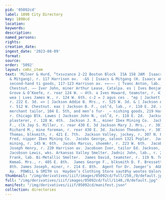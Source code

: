 ```yaml
---
pid: '05092cd'
label: 1898 City Directory
key: 1898cd
location: 
keywords: 
description: 
named_persons: 
rights: 
creation_date: 
ingest_date: '2023-08-09'
format: 
source: 
order: '5092'
layout: cmhc_item
text: 'Milner & Hurd, “txsvzance 2-22 Boston Block  ISA 158 JAM  Isaacs Hyman (Isaacs
  & Mitgang), r. 117 Harrison av.  -&S | Isaacs & Mitgang (H. Isaacs and A. Mitgang),
  second-hand ti goods, 117-123 Harrison av. ««——- | Tvanc Anton, lab., r. 146 W.
  Chestnut. —— Iver John, miner Arthur Lease, Catalpa. es | Ives Benjamin, painter
  Grove & O’Keefe, r. rear 124 W. — 4th. a Ives Howard, teamster, r. 419 E. 12th.
  wea | Lves James W., r. 124 W. 6th. c-2 = J agus ces . "ep | Jackett John B., miner,
  r. 222 E. 3d. => | Jackson Addie B. Mrs., r. 525 W. 3d. & | Jackson Andrew, miner,
  r. 512 W. Chestnut. eax | Jackson B. F., col’d, lab., r. 110 E. 2d. a> JACKSON ED.,
  merchant tailor, 104 E. 5th, and men’s fur- _— nishing goods, 219 Harrison av.,
  r. Chicago Blk. Lawes | Jackson John N., col’d, r. 110 E. 2d.  Jackson John R.,
  plasterer, r. 128 W. 4th.  Jackson J. R., miner Ibex Mining Co.  Jackson Leonard
  F., clk Jay S. Miller, r. rear 430 E. 3d Jackson Mary J. Mrs., r. 307 N. Pine.  Jackson
  Richard M., mine foreman, r. rear 430 E. 3d. Jackson Theodore, r. 307 N. Pine.  Jackson
  Thomas, blksmith, r. 421 E. 7th.  Jackson Valley, jockey, r. 307 N. Pine.  Jacobse
  Fred, nipper Ibex Mining Co.  Jacobs George, saloon 1321 Poplar.  Jacobs Lewis,
  mining, r. 145 W. 6th.  Jacobs Marcus, shoemkr, r. 223 W. 6th.  Jacobs Uede, barber
  Joseph Henry, r. 220 Harrison av. Jacobsen Iver, tailor Ed. Jackson, r. 200 W. dth.
  Jacobson Lewis, wks. Arkansas Valley Smelter. Jadnic John, lab., r. 220 W. Elm.  Jalm
  Frank, lab. Bi-Metallic Smelter.  James David, teamster, r. 119 N. Toledo av.  James
  KmmaG. Mrs., r. 405 E. 8th.  James George F., blksmith D. F. Bressette, r. 405 E.
  8th. James Joseph, miner, r. 214 E. 8th.  Agent for Dr. Jaeger’s  AGENTS, Harrison
  Ay.  POWELL & SMITH ss  Hayden’s Clothing Store saut8%y wootes Ualorweer    '
thumbnail: "/img/derivatives/iiif/images/05092cd/full/250,/0/default.jpg"
full: "/img/derivatives/iiif/images/05092cd/full/1140,/0/default.jpg"
manifest: "/img/derivatives/iiif/05092cd/manifest.json"
collection: directories
---
```

